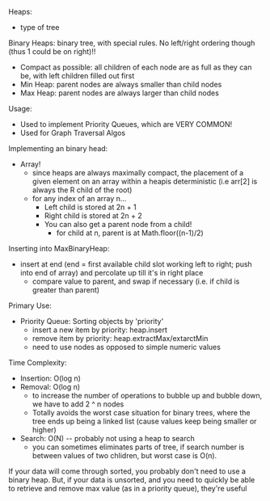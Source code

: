 Heaps:

- type of tree

Binary Heaps: binary tree, with special rules. No left/right ordering though (thus 1 could be on right)!!

- Compact as possible: all children of each node are as full as they can be, with left children filled out first
- Min Heap: parent nodes are always smaller than child nodes
- Max Heap: parent nodes are always larger than child nodes

Usage:

- Used to implement Priority Queues, which are VERY COMMON!
- Used for Graph Traversal Algos

Implementing an binary head:

- Array!
  - since heaps are always maximally compact, the placement of a given element on an array within a heapis deterministic (i.e arr[2] is always the R child of the root)
  - for any index of an array n...
    - Left child is stored at 2n + 1
    - Right child is stored at 2n + 2
    - You can also get a parent node from a child!
      - for child at n, parent is at Math.floor((n-1)/2)

Inserting into MaxBinaryHeap:

- insert at end (end = first available child slot working left to right; push into end of array) and percolate up till it's in right place
  - compare value to parent, and swap if necessary (i.e. if child is greater than parent)

Primary Use:

- Priority Queue: Sorting objects by 'priority'
  - insert a new item by priority: heap.insert
  - remove item by priority: heap.extractMax/extarctMin
  - need to use nodes as opposed to simple numeric values

Time Complexity:

- Insertion: O(log n)
- Removal: O(log n)
  - to increase the number of operations to bubble up and bubble down, we have to add 2 ^ n nodes
  - Totally avoids the worst case situation for binary trees, where the tree ends up being a linked list (cause values keep being smaller or higher)
- Search: O(N) -- probably not using a heap to search
  - you can sometimes eliminates parts of tree, if search number is between values of two chlidren, but worst case is O(n).

If your data will come through sorted, you probably don't need to use a binary heap. But, if your data is unsorted, and you need to quickly be able to retrieve and remove max value (as in a priority queue), they're useful
